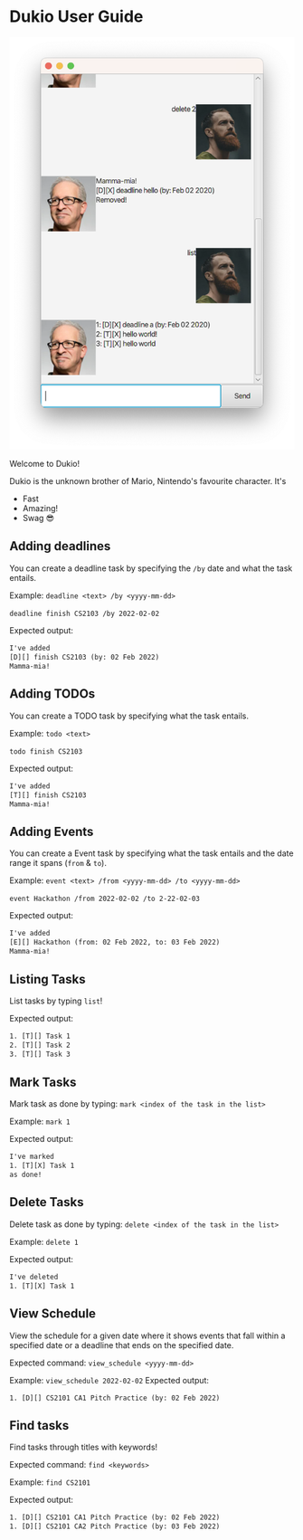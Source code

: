 # Dukio User Guide

![Screenshot of the Product](Ui.png)

Welcome to Dukio!

Dukio is the unknown brother of Mario, Nintendo's favourite character. It's

- Fast
- Amazing!
- Swag 😎

## Adding deadlines

You can create a deadline task by specifying the `/by` date and what the task entails.

Example: `deadline <text> /by <yyyy-mm-dd>`

`deadline finish CS2103 /by 2022-02-02`

Expected output:

```
I've added
[D][] finish CS2103 (by: 02 Feb 2022)
Mamma-mia!
```

## Adding TODOs

You can create a TODO task by specifying what the task entails.

Example: `todo <text>`

`todo finish CS2103`

Expected output:

```
I've added
[T][] finish CS2103
Mamma-mia!
```

## Adding Events

You can create a Event task by specifying what the task entails and
the date range it spans (`from` & `to`).

Example: `event <text> /from <yyyy-mm-dd> /to <yyyy-mm-dd>`

`event Hackathon /from 2022-02-02 /to 2-22-02-03`

Expected output:

```
I've added
[E][] Hackathon (from: 02 Feb 2022, to: 03 Feb 2022)
Mamma-mia!
```

## Listing Tasks

List tasks by typing `list`!

Expected output:

```
1. [T][] Task 1
2. [T][] Task 2
3. [T][] Task 3
```

## Mark Tasks

Mark task as done by typing:
`mark <index of the task in the list>`

Example: `mark 1`

Expected output:

```
I've marked
1. [T][X] Task 1
as done!
```

## Delete Tasks

Delete task as done by typing:
`delete <index of the task in the list>`

Example: `delete 1`

Expected output:

```
I've deleted
1. [T][X] Task 1
```

## View Schedule

View the schedule for a given date where it shows
events that fall within a specified date or a deadline that ends on the specified date.

Expected command: `view_schedule <yyyy-mm-dd>`

Example: `view_schedule 2022-02-02`
Expected output:

```
1. [D][] CS2101 CA1 Pitch Practice (by: 02 Feb 2022)
```

## Find tasks

Find tasks through titles with keywords!

Expected command: `find <keywords>`

Example: `find CS2101`

Expected output:

```
1. [D][] CS2101 CA1 Pitch Practice (by: 02 Feb 2022)
1. [D][] CS2101 CA2 Pitch Practice (by: 03 Feb 2022)
```

